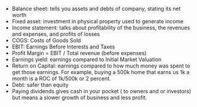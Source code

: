 - Balance sheet: tells you assets and debts of company, stating its net worth
- Fixed asset: investment in physical property used to generate income
- Income statement: talks about profitability of the business, the revenues and expenses, and profits of losses
- COGS: Costs of Goods Sold
- EBIT: Earnings Before Interests and Taxes
- Profit Margin = EBIT / Total revenue (before expenses)
- Earnings yield: earnings compared to Initial Market Valuation
- Return on Capital: earnings compared to how much money was spent to get those earnings. For example, buying a 500k home that earns us 1k a month is a ROC of 1k/500k or 2 percent.
- Debt: safer than equity
- Paying dividends gives cash in your pocket ( to owners and or investors) but means a slower growth of business and less profit.